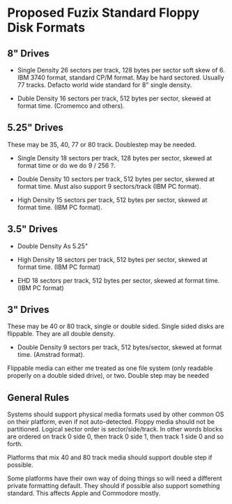 # Proposed Fuzix Standard Floppy Disk Formats

## 8" Drives

- Single Density
26 sectors per track, 128 bytes per sector soft skew
of 6. IBM 3740 format, standard CP/M format. May be hard
sectored. Usually 77 tracks. Defacto world wide standard
for 8" single density.

- Duble Density
  16 sectors per track, 512 bytes per sector,  skewed at format
  time. (Cromemco and others).

## 5.25" Drives

These may be 35, 40, 77 or 80 track. Doublestep may be needed.

- Single Density
  18 sectors per track, 128 bytes per sector, skewed at format
  time or do we do  9 / 256 ?.

- Double Density
  10 sectors per track, 512 bytes per sector, skewed at format
  time. Must also support 9 sectors/track (IBM PC format).

- High Density
  15 sectors per track, 512 bytes per sector, skewed at format
  time. (IBM PC format).

## 3.5" Drives

- Double Density
  As 5.25"

- High Density
  18 sectors per track, 512 bytes per sector, skewed at format
  time. (IBM PC format)

- EHD
  18 sectors per track, 512 bytes per sector, skewed at format
  time. (IBM PC format)

## 3" Drives

These may be 40 or 80 track, single or double sided. Single sided disks are
flippable. They are all double density.

- Double Density
  9 sectors per track, 512 bytes/sector, skewed at format time.
  (Amstrad format).

Flippable media can either me treated as one file system (only readable properly
on a double sided drive), or two. Double step may be needed

## General Rules

Systems should support physical media formats used by other common OS on their
platform, even if not auto-detected. Floppy media should not be partitioned.
Logical sector order is sector/side/track. In other words blocks are ordered on
track 0 side 0, then track 0 side 1, then track 1 side 0 and so forth.

Platforms that mix 40 and 80 track media should support double step if possible.

Some platforms have their own way of doing things so will need a different
private formatting default. They should if possible also support something
standard. This affects Apple and Commodore mostly.
